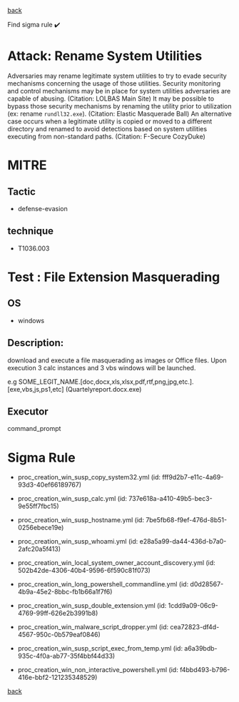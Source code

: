 
[back](../index.md)

Find sigma rule :heavy_check_mark: 

# Attack: Rename System Utilities 

Adversaries may rename legitimate system utilities to try to evade security mechanisms concerning the usage of those utilities. Security monitoring and control mechanisms may be in place for system utilities adversaries are capable of abusing. (Citation: LOLBAS Main Site) It may be possible to bypass those security mechanisms by renaming the utility prior to utilization (ex: rename <code>rundll32.exe</code>). (Citation: Elastic Masquerade Ball) An alternative case occurs when a legitimate utility is copied or moved to a different directory and renamed to avoid detections based on system utilities executing from non-standard paths. (Citation: F-Secure CozyDuke)

# MITRE
## Tactic
  - defense-evasion


## technique
  - T1036.003


# Test : File Extension Masquerading
## OS
  - windows


## Description:
download and execute a file masquerading as images or Office files. Upon execution 3 calc instances and 3 vbs windows will be launched.

e.g SOME_LEGIT_NAME.[doc,docx,xls,xlsx,pdf,rtf,png,jpg,etc.].[exe,vbs,js,ps1,etc] (Quartelyreport.docx.exe)


## Executor
command_prompt

# Sigma Rule
 - proc_creation_win_susp_copy_system32.yml (id: fff9d2b7-e11c-4a69-93d3-40ef66189767)

 - proc_creation_win_susp_calc.yml (id: 737e618a-a410-49b5-bec3-9e55ff7fbc15)

 - proc_creation_win_susp_hostname.yml (id: 7be5fb68-f9ef-476d-8b51-0256ebece19e)

 - proc_creation_win_susp_whoami.yml (id: e28a5a99-da44-436d-b7a0-2afc20a5f413)

 - proc_creation_win_local_system_owner_account_discovery.yml (id: 502b42de-4306-40b4-9596-6f590c81f073)

 - proc_creation_win_long_powershell_commandline.yml (id: d0d28567-4b9a-45e2-8bbc-fb1b66a1f7f6)

 - proc_creation_win_susp_double_extension.yml (id: 1cdd9a09-06c9-4769-99ff-626e2b3991b8)

 - proc_creation_win_malware_script_dropper.yml (id: cea72823-df4d-4567-950c-0b579eaf0846)

 - proc_creation_win_susp_script_exec_from_temp.yml (id: a6a39bdb-935c-4f0a-ab77-35f4bbf44d33)

 - proc_creation_win_non_interactive_powershell.yml (id: f4bbd493-b796-416e-bbf2-121235348529)



[back](../index.md)
